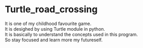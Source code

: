 # Turtle_road_crossing <br>

It is one of my childhood favourite game.<br>
It is desighed by using Turtle module in python.<br>
It is basically to understand the concepts used in this program.<br>
So stay focused and learn more my futureself.
